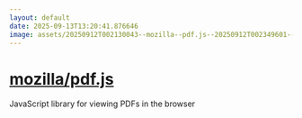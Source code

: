 ```yaml
---
layout: default
date: 2025-09-13T13:20:41.876646
image: assets/20250912T002130043--mozilla--pdf.js--20250912T002349601--cropped.png
---
```


# [mozilla/pdf.js](https://github.com/mozilla/pdf.js)

JavaScript library for viewing PDFs in the browser
